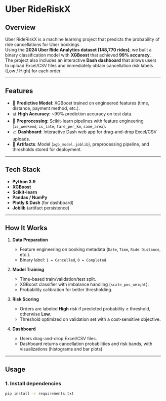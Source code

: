 # Uber RideRiskX

## Overview
Uber RideRiskX is a machine learning project that predicts the probability of ride cancellations for Uber bookings.  
Using the **2024 Uber Ride Analytics dataset (148,770 rides)**, we built a binary classification model with **XGBoost** that achieved **99% accuracy**.  
The project also includes an interactive **Dash dashboard** that allows users to upload Excel/CSV files and immediately obtain cancellation risk labels (Low / High) for each order.

---

## Features
- 🚖 **Predictive Model**: XGBoost trained on engineered features (time, distance, payment method, etc.).  
- 📊 **High Accuracy**: ~99% prediction accuracy on test data.  
- 🧹 **Preprocessing**: Scikit-learn pipelines with feature engineering (`is_weekend`, `is_late`, `fare_per_km`, `same_area`).  
- 📈 **Dashboard**: Interactive Dash web app for drag-and-drop Excel/CSV uploads.  
- 📂 **Artifacts**: Model (`xgb_model.joblib`), preprocessing pipeline, and thresholds stored for deployment.

---

## Tech Stack
- **Python 3.9**
- **XGBoost**
- **Scikit-learn**
- **Pandas / NumPy**
- **Plotly & Dash** (for dashboard)
- **Joblib** (artifact persistence)

---

## How It Works
1. **Data Preparation**  
   - Feature engineering on booking metadata (`Date`, `Time`, `Ride Distance`, etc.).  
   - Binary label: `1 = Cancelled`, `0 = Completed`.

2. **Model Training**  
   - Time-based train/validation/test split.  
   - XGBoost classifier with imbalance handling (`scale_pos_weight`).  
   - Probability calibration for better thresholding.

3. **Risk Scoring**  
   - Orders are labeled **High** risk if predicted probability ≥ threshold, otherwise **Low**.  
   - Threshold optimized on validation set with a cost-sensitive objective.

4. **Dashboard**  
   - Users drag-and-drop Excel/CSV files.  
   - Dashboard returns cancellation probabilities and risk bands, with visualizations (histograms and bar plots).  

---

## Usage

### 1. Install dependencies
```bash
pip install -r requirements.txt
